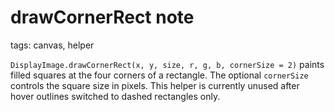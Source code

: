 # drawCornerRect note

tags: canvas, helper

`DisplayImage.drawCornerRect(x, y, size, r, g, b, cornerSize = 2)` paints filled squares at the four corners of a rectangle. The optional `cornerSize` controls the square size in pixels. This helper is currently unused after hover outlines switched to dashed rectangles only.
